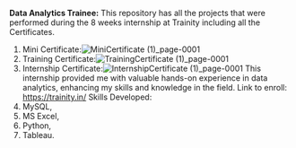 **Data Analytics Trainee:**
This repository has all the projects that were performed during the 8 weeks internship at Trainity including all the Certificates.
1. Mini Certificate:![MiniCertificate (1)_page-0001](https://github.com/BarhateKomal/Trainity_Data-Analytics_Trainee_Projects/assets/129643665/5bc63f98-eac0-4d8b-989a-52649afcca7b)
2. Training Certificate:![TrainingCertificate (1)_page-0001](https://github.com/BarhateKomal/Trainity_Data-Analytics_Trainee_Projects/assets/129643665/6b27eed4-26c9-4aff-95ce-22df9e41a094)
3. Internship Certificate:![InternshipCertificate (1)_page-0001](https://github.com/BarhateKomal/Trainity_Data-Analytics_Trainee_Projects/assets/129643665/7af0e181-c1a2-45ae-ab89-ec9d5992d6e9)
This internship provided me with valuable hands-on experience in data analytics, enhancing my skills and knowledge in the field.
Link to enroll: https://trainity.in/
Skills Developed:
1. MySQL,
2. MS Excel,
3. Python,
4. Tableau.
